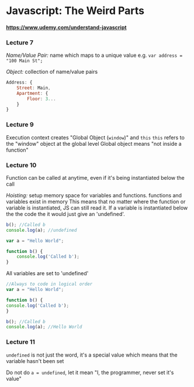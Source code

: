# Javascript: The Weird Parts #
#### https://www.udemy.com/understand-javascript ####


### Lecture 7 ###
*Name/Value Pair:* name which maps to a unique value
e.g. `var address = "100 Main St";`

*Object:* collection of name/value pairs

```javascript
Address: {
	Street: Main,
	Apartment: {
		Floor: 3...
	}
}
```


### Lecture 9 ###
Execution context creates "Global Object (`window`)" and `this`
`this` refers to the "window" object at the global level
Global object means "not inside a function"


### Lecture 10 ###
Function can be called at anytime, even if it's being instantiated below the call

*Hoisting:* setup memory space for variables and functions. functions and variables exist in memory
This means that no matter where the function or variable is instantiated, JS can still read it. If a variable is instantiated below the the code the it would just give an 'undefined'.

```javascript
b(); //Called b
console.log(a); //undefined

var a = "Hello World";

function b() {
	console.log('Called b');
}
```

All variables are set to 'undefined'

```javascript
//Always to code in logical order
var a = "Hello World";

function b() {
console.log('Called b');
}

b(); //Called b
console.log(a); //Hello World
```


### Lecture 11 ###
`undefined` is not just the word, it's a special value which means that the variable hasn't been set

Do not do `a = undefined`, let it mean "I, the programmer, never set it's value"

